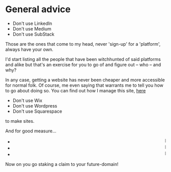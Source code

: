 # General advice

- Don't use LinkedIn
- Don't use Medium
- Don't use SubStack

Those are the ones that come to my head, never &apos;sign-up&apos; for a &apos;platform&apos;, always have your own.

I'd start listing all the people that have been witchhunted of said platforms and alike but that's an exercise for you to go of and figure out &ndash; who &ndash; and why?

In any case, getting a website has never been cheaper and more accessible for normal folk. Of course, me even saying that warrants me to tell you how to go about doing so. You can find out how I manage this site, [here](https://tutorial.avsbq.org/software/web)

- Don't use Wix
- Don't use Wordpress
- Don't use Squarespace

to make sites.

And for good measure&hellip;

- <marquee>Don't use LinkedIn</marquee>
- <marquee>Don't use Medium</marquee>
- <marquee>Don't use SubStack</marquee>

Now on you go staking a claim to your future-domain!
